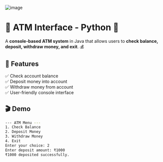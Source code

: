 ![image](https://github.com/user-attachments/assets/3f932d62-2260-48ff-9da6-f27bf624aa71)
# 🏦 ATM Interface - Python 🚀

A **console-based ATM system** in Java that allows users to **check balance, deposit, withdraw money, and exit**. 💰

## 📌 Features
✅ Check account balance  
✅ Deposit money into account  
✅ Withdraw money from account  
✅ User-friendly console interface  

## 🎬 Demo
```bash
--- ATM Menu ---
1. Check Balance
2. Deposit Money
3. Withdraw Money
4. Exit
Enter your choice: 2
Enter deposit amount: ₹1000
₹1000 deposited successfully.
